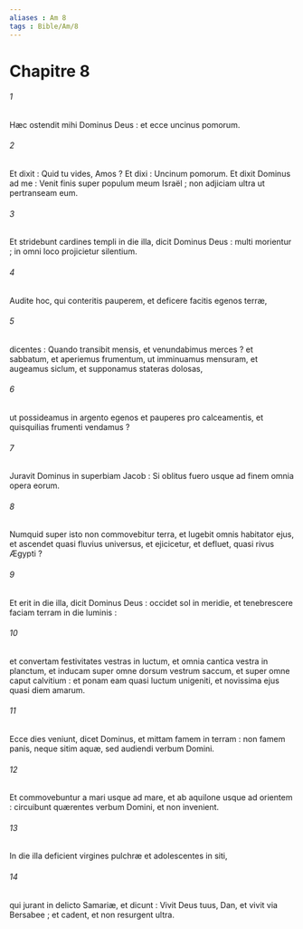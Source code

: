 ```yaml
---
aliases : Am 8
tags : Bible/Am/8
---
```


# Chapitre 8

###### 1
Hæc ostendit mihi Dominus Deus : et ecce uncinus pomorum.
###### 2
Et dixit : Quid tu vides, Amos ? Et dixi : Uncinum pomorum. Et dixit Dominus ad me : Venit finis super populum meum Israël ; non adjiciam ultra ut pertranseam eum.
###### 3
Et stridebunt cardines templi in die illa, dicit Dominus Deus : multi morientur ; in omni loco projicietur silentium.
###### 4
Audite hoc, qui conteritis pauperem, et deficere facitis egenos terræ,
###### 5
dicentes : Quando transibit mensis, et venundabimus merces ? et sabbatum, et aperiemus frumentum, ut imminuamus mensuram, et augeamus siclum, et supponamus stateras dolosas,
###### 6
ut possideamus in argento egenos et pauperes pro calceamentis, et quisquilias frumenti vendamus ?
###### 7
Juravit Dominus in superbiam Jacob : Si oblitus fuero usque ad finem omnia opera eorum.
###### 8
Numquid super isto non commovebitur terra, et lugebit omnis habitator ejus, et ascendet quasi fluvius universus, et ejicicetur, et defluet, quasi rivus Ægypti ?
###### 9
Et erit in die illa, dicit Dominus Deus : occidet sol in meridie, et tenebrescere faciam terram in die luminis :
###### 10
et convertam festivitates vestras in luctum, et omnia cantica vestra in planctum, et inducam super omne dorsum vestrum saccum, et super omne caput calvitium : et ponam eam quasi luctum unigeniti, et novissima ejus quasi diem amarum.
###### 11
Ecce dies veniunt, dicet Dominus, et mittam famem in terram : non famem panis, neque sitim aquæ, sed audiendi verbum Domini.
###### 12
Et commovebuntur a mari usque ad mare, et ab aquilone usque ad orientem : circuibunt quærentes verbum Domini, et non invenient.
###### 13
In die illa deficient virgines pulchræ et adolescentes in siti,
###### 14
qui jurant in delicto Samariæ, et dicunt : Vivit Deus tuus, Dan, et vivit via Bersabee ; et cadent, et non resurgent ultra.
